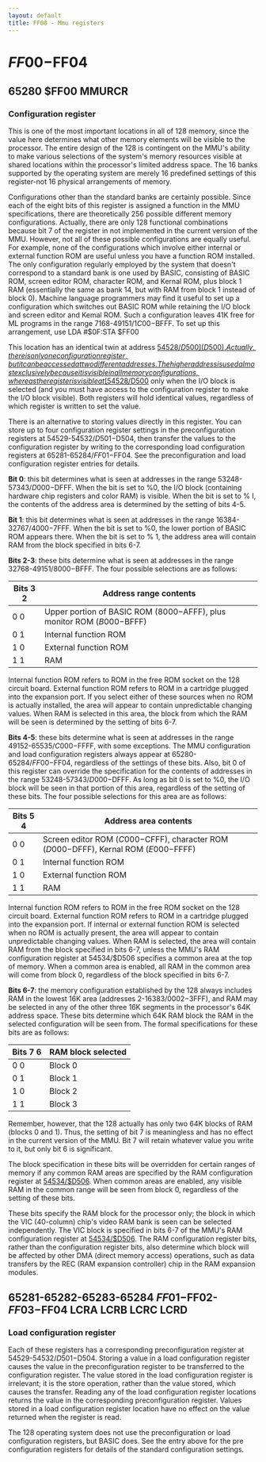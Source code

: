 ```yaml
---
layout: default
title: FF00 - Mmu registers
---
```

# $FF00-$FF04

## 65280 $FF00 MMURCR <a name="FF00"></a>
### Configuration register 

This is one of the most important locations in all of 128 memory, since the value here determines what other memory elements will be visible to the processor. The entire design of the
128 is contingent on the MMU's ability to make various selections of the system's memory resources visible at shared locations within the processor's limited address space. The 16
banks supported by the operating system are merely 16 predefined settings of this register-not 16 physical arrangements
of memory. 

Configurations other than the standard banks are certainly
possible. Since each of the eight bits of this register is assigned
a function in the MMU specifications, there are theoretically
256 possible different memory configurations. Actually, there
are only 128 functional combinations because bit 7 of the register in not implemented in the current version of the MMU.
However, not all of these possible configurations are equally
useful. For example, none of the configurations which involve
either internal or external function ROM are useful unless you
have a function ROM installed. The only configuration regularly employed by the system that doesn't correspond to a
standard bank is one used by BASIC, consisting of BASIC
ROM, screen editor ROM, character ROM, and Kernal ROM,
plus block 1 RAM (essentially the same as bank 14, but with
RAM from block 1 instead of block 0). Machine language programmers may find it useful to set up a configuration which
switches out BASIC ROM while retaining the I/O block and
screen editor and Kemal ROM. Such a configuration leaves 41K
free for ML programs in the range 7168-49151/$1C00-$BFFF.
To set up this arrangement, use LDA #$0F:STA $FF00

This location has an identical twin at address [54528/$D500](D500). Actually, there is only one configuration register, but it
can be accessed at two different addresses. The higher address
is used almost exclusively because it is visible in all memory
configurations, whereas the register is visible at [54528/$D500](D500)
only when the I/O block is selected (and you must have access to the configuration register to make the I/O block visible). Both registers will hold identical values, regardless of
which register is written to set the value. 

There is an alternative to storing values directly in this
register. You can store up to four configuration register
settings in the preconfiguration registers at 54529-54532/$D501-$D504, then transfer the values to the configuration
register by writing to the corresponding load configuration
registers at 65281-65284/$FF01-$FF04. See the preconfiguration and load configuration register entries for details.

**Bit 0**: this bit determines what is seen at addresses in the
range 53248-57343/$D000-$DFFF. When the bit is set to %0,
the I/O block (containing hardware chip registers and color
RAM) is visible. When the bit is set to % I, the contents of the
address area is determined by the setting of bits 4-5. 

**Bit 1**: this bit determines what is seen at addresses in the
range 16384-32767/$4000-$7FFF. When the bit is set to %0,
the lower portion of BASIC ROM appears there. When the bit
is set to % 1, the address area will contain RAM from the block
specified in bits 6-7.

**Bits 2-3**: these bits determine what is seen at addresses in the
range 32768-49151/$8000-$BFFF. The four possible selections
are as follows:

|Bits 3 2|Address range contents|
|-|-|
|0 0|Upper portion of BASIC ROM ($8000-$AFFF), plus monitor ROM ($B000-$BFFF)|
|0 1|Internal function ROM|
|1 0|External function ROM|
|1 1|RAM|

Internal function ROM refers to ROM in the free ROM socket
on the 128 circuit board. External function ROM refers to
ROM in a cartridge plugged into the expansion port. If you select either of these sources when no ROM is actually installed,
the area will appear to contain unpredictable changing values.
When RAM is selected in this area, the block from which the
RAM will be seen is determined by the setting of bits 6-7. 

**Bits 4-5**: these bits determine what is seen at addresses in the
range 49152-65535/$C000-$FFFF, with some exceptions. The
MMU configuration and load configuration registers always
appear at 65280-65284/$FF00-$FF04, regardless of the
settings of these bits. Also, bit 0 of this register can override
the specification for the contents of addresses in the range
53248-57343/$D000-$DFFF. As long as bit 0 is set to %0, the
I/O block will be seen in that portion of this area, regardless
of the setting of these bits. The four possible selections for this
area are as follows: 

|Bits 5 4|Address area contents|
|-|-|
|0 0 |Screen editor ROM ($C000-$CFFF), character ROM ($D000-$DFFF), Kernal ROM ($E000-$FFFF)|
|0 1|Internal function ROM|
|1 0|External function ROM|
|1 1|RAM|

Internal function ROM refers to ROM in the free ROM socket
on the 128 circuit board. External function ROM refers to
ROM in a cartridge plugged into the expansion port. If internal
or external function ROM is selected when no ROM is actually
present, the area will appear to contain unpredictable changing values. When RAM is selected, the area will contain RAM
from the block specified in bits 6-7, unless the MMU's RAM
configuration register at 54534/$D506 specifies a common
area at the top of memory. When a common area is enabled,
all RAM in the common area will come from block 0, regardless of the block specified in bits 6-7. 

**Bits 6-7**: the memory configuration established by the 128 always includes RAM in the lowest 16K area (addresses
2-16383/$0002-$3FFF), and RAM may be selected in any of
the other three 16K segments in the processor's 64K address
space. These bits determine which 64K RAM block the RAM
in the selected configuration will be seen from. The formal
specifications for these bits are as follows: 

|Bits 7 6|RAM block selected|
|-|-|
|0 0|Block 0|
|0 1|Block 1|
|1 0|Block 2|
|1 1|Block 3|

Remember, however, that the 128 actually has only two 64K
blocks of RAM (blocks 0 and 1). Thus, the setting of bit 7 is
meaningless and has no effect in the current version of the
MMU. Bit 7 will retain whatever value you write to it, but
only bit 6 is significant.

The block specification in these bits will be overridden for
certain ranges of memory if any common RAM areas are specified by the RAM configuration register at [54534/$D506](D500#D506).
When common areas are enabled, any visible RAM in the
common range will be seen from block 0, regardless of the setting of these bits.

These bits specify the RAM block for the processor only;
the block in which the VIC (40-column) chip's video RAM
bank is seen can be selected independently. The VIC block is
specified in bits 6-7 of the MMU's RAM configuration register
at [54534/$D506](D500#D506). The RAM configuration register bits, rather
than the configuration register bits, also determine which
block will be affected by other DMA (direct memory access)
operations, such as data transfers by the REC (RAM expansion
controller) chip in the RAM expansion modules. 

## 65281-65282-65283-65284 $FF01-$FF02-$FF03-$FF04 LCRA LCRB LCRC LCRD <a name="FF01"></a><a name="FF02"></a><a name="FF03"></a><a name="FF04"></a>
### Load configuration register 

Each of these registers has a corresponding preconfiguration
register at 54529-54532/$D501-$D504. Storing a value in a
load configuration register causes the value in the preconfiguration register to be transferred to the configuration register. The value stored in the load configuration register is
irrelevant; it is the store operation, rather than the value
stored, which causes the transfer. Reading any of the load
configuration register locations returns the value in the corresponding preconfiguration register. Values stored in a load
configuration register location have no effect on the value returned when the register is read.

The 128 operating system does not use the preconfiguration or load configuration registers, but BASIC does. See the
entry above for the pre configuration registers for details of the
standard configuration settings. 
